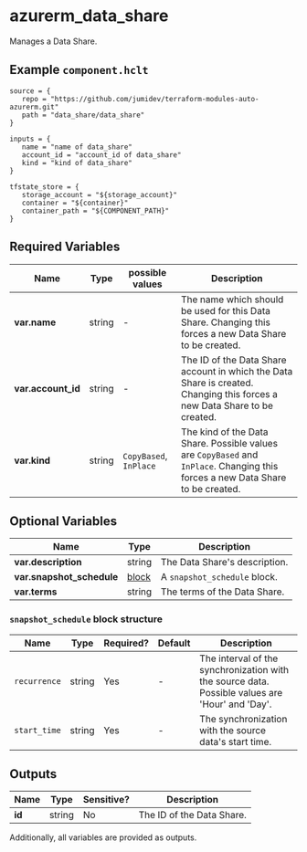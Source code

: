 # azurerm_data_share

Manages a Data Share.

## Example `component.hclt`

```hcl
source = {
   repo = "https://github.com/jumidev/terraform-modules-auto-azurerm.git" 
   path = "data_share/data_share" 
}

inputs = {
   name = "name of data_share" 
   account_id = "account_id of data_share" 
   kind = "kind of data_share" 
}

tfstate_store = {
   storage_account = "${storage_account}" 
   container = "${container}" 
   container_path = "${COMPONENT_PATH}" 
}

```

## Required Variables

| Name | Type |  possible values |  Description |
| ---- | --------- |  ----------- | ----------- |
| **var.name** | string |  -  |  The name which should be used for this Data Share. Changing this forces a new Data Share to be created. | 
| **var.account_id** | string |  -  |  The ID of the Data Share account in which the Data Share is created. Changing this forces a new Data Share to be created. | 
| **var.kind** | string |  `CopyBased`, `InPlace`  |  The kind of the Data Share. Possible values are `CopyBased` and `InPlace`. Changing this forces a new Data Share to be created. | 

## Optional Variables

| Name | Type |  Description |
| ---- | --------- |  ----------- |
| **var.description** | string |  The Data Share's description. | 
| **var.snapshot_schedule** | [block](#snapshot_schedule-block-structure) |  A `snapshot_schedule` block. | 
| **var.terms** | string |  The terms of the Data Share. | 

### `snapshot_schedule` block structure

| Name | Type | Required? | Default | Description |
| ---- | ---- | --------- | ------- | ----------- |
| `recurrence` | string | Yes | - | The interval of the synchronization with the source data. Possible values are 'Hour' and 'Day'. |
| `start_time` | string | Yes | - | The synchronization with the source data's start time. |



## Outputs

| Name | Type | Sensitive? | Description |
| ---- | ---- | --------- | --------- |
| **id** | string | No  | The ID of the Data Share. | 

Additionally, all variables are provided as outputs.
